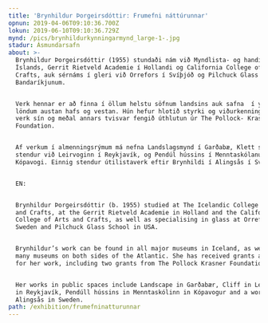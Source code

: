 ```yaml
---
title: 'Brynhildur Þorgeirsdóttir: Frumefni náttúrunnar'
opnun: 2019-04-06T09:10:36.700Z
lokun: 2019-06-10T09:10:36.729Z
mynd: /pics/brynhildurkynningarmynd_large-1-.jpg
stadur: Ásmundarsafn
about: >-
  Brynhildur Þorgeirsdóttir (1955) stundaði nám við Myndlista- og handíðaskóla
  Íslands, Gerrit Rietveld Academie í Hollandi og California College of Arts and
  Crafts, auk sérnáms í gleri við Orrefors í Svíþjóð og Pilchuck Glass School í
  Bandaríkjunum.


  Verk hennar er að finna í öllum helstu söfnum landsins auk safna  í ýmsum
  löndum austan hafs og vestan. Hún hefur hlotið styrki og viðurkenningar fyrir
  verk sín og meðal annars tvisvar fengið úthlutun úr The Pollock- Krasner
  Foundation.


  Af verkum í almenningsrýmum má nefna Landslagsmynd í Garðabæ, Klett sem
  stendur við Leirvoginn í Reykjavík, og Pendúl hússins í Menntaskólanum í
  Kópavogi. Einnig stendur útilistaverk eftir Brynhildi í Alingsås í Svíþjóð.


  EN:


  Brynhildur Þorgeirsdóttir (b. 1955) studied at The Icelandic College of Art
  and Crafts, at the Gerrit Rietveld Academie in Holland and the California
  College of Arts and Crafts, as well as specialising in glass at Orrefors in
  Sweden and Pilchuck Glass School in USA.


  Brynhildur’s work can be found in all major museums in Iceland, as well as
  many museums on both sides of the Atlantic. She has received grants and awards
  for her work, including two grants from The Pollock Krasner Foundation.


  Her works in public spaces include Landscape in Garðabær, Cliff in Leirvogur
  in Reykjavík, Pendúll hússins in Menntaskólinn in Kópavogur and a work in
  Alingsås in Sweden. 
path: /exhibition/frumefninatturunnar
---
```


